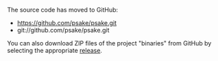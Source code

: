 The source code has moved to GitHub:

 * https://github.com/psake/psake.git
 * git://github.com/psake/psake.git

You can also download ZIP files of the project "binaries" from GitHub by selecting the appropriate [release](https://github.com/psake/psake/releases).
